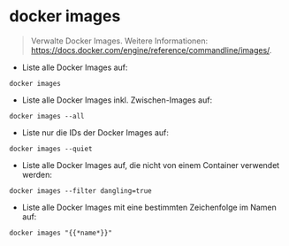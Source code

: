 # docker images

> Verwalte Docker Images.
> Weitere Informationen: <https://docs.docker.com/engine/reference/commandline/images/>.

- Liste alle Docker Images auf:

`docker images`

- Liste alle Docker Images inkl. Zwischen-Images auf:

`docker images --all`

- Liste nur die IDs der Docker Images auf:

`docker images --quiet`

- Liste alle Docker Images auf, die nicht von einem Container verwendet werden:

`docker images --filter dangling=true`

- Liste alle Docker Images mit eine bestimmten Zeichenfolge im Namen auf:

`docker images "{{*name*}}"`
